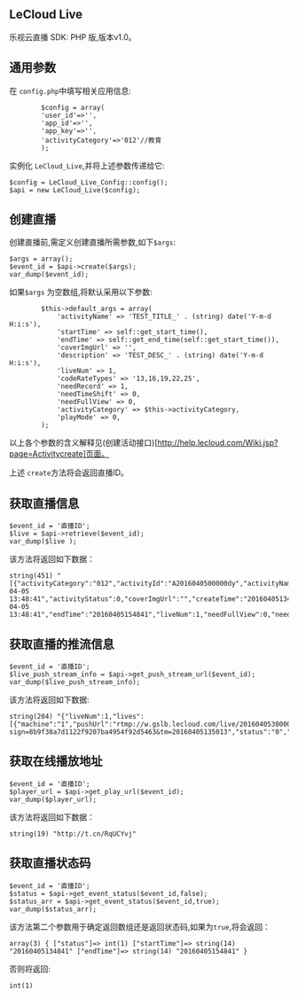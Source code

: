 ## LeCloud Live
乐视云直播 SDK: PHP 版,版本v1.0。

## 通用参数

在 `config.php`中填写相关应用信息:
```
        $config = array(
        'user_id'=>'',
        'app_id'=>'',
        'app_key'=>'',
        'activityCategory'=>'012'//教育
        );

```

实例化 `LeCloud_Live`,并将上述参数传递给它:
```
$config = LeCloud_Live_Config::config();
$api = new LeCloud_Live($config);

```

## 创建直播
创建直播前,需定义创建直播所需参数,如下`$args`:

```
$args = array();
$event_id = $api->create($args);
var_dump($event_id);

```
如果`$args` 为空数组,将默认采用以下参数:
```
        $this->default_args = array(
            'activityName' => 'TEST_TITLE_' . (string) date('Y-m-d H:i:s'),
            'startTime' => self::get_start_time(),
            'endTime' => self::get_end_time(self::get_start_time()),
            'coverImgUrl' => '',
            'description' => 'TEST_DESC_' . (string) date('Y-m-d H:i:s'),
            'liveNum' => 1,
            'codeRateTypes' => '13,16,19,22,25',
            'needRecord' => 1,
            'needTimeShift' => 0,
            'needFullView' => 0,
            'activityCategory' => $this->activityCategory,
            'playMode' => 0,
        );
```
以上各个参数的含义解释见(创建活动接口)[http://help.lecloud.com/Wiki.jsp?page=Activitycreate]页面。

上述 `create`方法将会返回直播ID。

## 获取直播信息

```
$event_id = '直播ID';
$live = $api->retrieve($event_id);
var_dump($live );

```

该方法将返回如下数据：
```
string(451) "[{"activityCategory":"012","activityId":"A2016040500000dy","activityName":"TEST_TITLE_2016-04-05 13:48:41","activityStatus":0,"coverImgUrl":"","createTime":"20160405134841","description":"TEST_DESC_2016-04-05 13:48:41","endTime":"20160405154841","liveNum":1,"needFullView":0,"needIpWhiteList":0,"needRecord":1,"needTimeShift":0,"neededPushAuth":1,"playMode":0,"pushIpWhiteList":"","pushUrlValidTime":1800,"startTime":"20160405134841","userCount":"0"}]"
```

## 获取直播的推流信息
```
$event_id = '直播ID';
$live_push_stream_info = $api->get_push_stream_url($event_id);
var_dump($live_push_stream_info);

```
该方法将返回如下数据:

```
string(204) "{"liveNum":1,"lives":[{"machine":"1","pushUrl":"rtmp://w.gslb.lecloud.com/live/201604053000000gd99?sign=8b9f38a7d1122f9207ba4954f92d5463&tm=20160405135013","status":"0","streamId":"201604053000000gd99"}]}"

```

## 获取在线播放地址

```
$event_id = '直播ID';
$player_url = $api->get_play_url($event_id);
var_dump($player_url);

```
该方法将返回如下数据：

```
string(19) "http://t.cn/RqUCYvj"
```

## 获取直播状态码

```
$event_id = '直播ID';
$status = $api->get_event_status($event_id,false);
$status_arr = $api->get_event_status($event_id,true);
var_dump($status_arr);

```
该方法第二个参数用于确定返回数组还是返回状态码,如果为`true`,将会返回：
```
array(3) { ["status"]=> int(1) ["startTime"]=> string(14) "20160405134841" ["endTime"]=> string(14) "20160405154841" }
```
否则将返回:
```
int(1)
```

